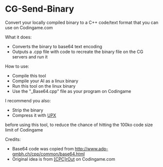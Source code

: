 # CG-Send-Binary
Convert your locally compiled binary to a C++ code/text format that you can use on Codingame.com

What it does:
* Converts the binary to base64 text encoding
* Outputs a .cpp file with code to recreate the binary file on the CG servers and run it

How to use:
* Compile this tool 
* Compile your AI as a linux binary
* Run this tool on the linux binary
* Use the "_Base64.cpp" file as your program on Codingame

I recommend you also:
* Strip the binary
* Compress it with [UPX](https://upx.github.io/)

before using this tool, to reduce the chance of hitting the 100ko code size limit of Codingame

Credits:
* Base64 code was copied from http://www.adp-gmbh.ch/cpp/common/base64.html
* Original idea is from [[CPC]rOut](https://www.codingame.com/forum/t/neural-network-ressources/1667/17) on Codingame.com

